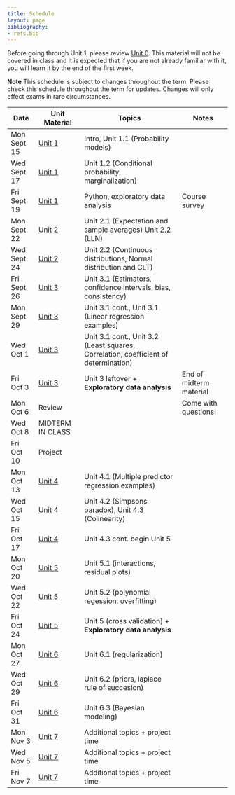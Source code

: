 ```yaml
---
title: Schedule
layout: page
bibliography:
- refs.bib
---
```


Before going through Unit 1, please review [Unit 0](../unit0/index.html). This material will not be covered in class and it is expected that if you are not already familiar with it, you will learn it by the end of the first week.

**Note** This schedule is subject to changes throughout the term. Please check this schedule throughout the term for updates. Changes will only effect exams in rare circumstances. 


| Date       | Unit Material       | Topics | Notes |
|------------|------------|--------|-------------|
| Mon Sept 15 | [Unit 1](../unit1/index.html) | Intro, Unit 1.1 (Probability models) |  |
| Wed Sept 17 | [Unit 1](../unit1/index.html) | Unit 1.2 (Conditional probability, marginalization) |  |
| Fri Sept 19 | [Unit 1](../unit1/index.html) | Python, exploratory data analysis  | Course survey |
| Mon Sept 22 | [Unit 2](../unit2/index.html) | Unit 2.1 (Expectation and sample averages)  Unit 2.2 (LLN) |  |
| Wed Sept 24 | [Unit 2](../unit2/index.html)  | Unit 2.2 (Continuous distributions, Normal distribution and CLT) |  |
| Fri Sept 26 | [Unit 3](../unit2/index.html) | Unit 3.1 (Estimators, confidence intervals, bias, consistency) |  |
| Mon Sept 29 | [Unit 3](../unit3/index.html) | Unit 3.1 cont., Unit 3.1 (Linear regression examples)   |  |
| Wed Oct 1   | [Unit 3](../unit3/index.html) | Unit 3.1 cont., Unit 3.2 (Least squares, Correlation, coefficient of determination) |  |
| Fri Oct 3   | [Unit 3](../unit3/index.html)| Unit 3 leftover + **Exploratory data analysis** | End of midterm material |
| Mon Oct 6   | Review | | Come with questions! |
| Wed Oct 8   | MIDTERM IN CLASS |  |  |
| Fri Oct 10  | Project |  |  |
| Mon Oct 13  | [Unit 4](../unit4/index.html) | Unit 4.1 (Multiple predictor regression examples) |  |
| Wed Oct 15  | [Unit 4](../unit4/index.html)| Unit 4.2 (Simpsons paradox), Unit 4.3 (Colinearity)  |  |
| Fri Oct 17  | [Unit 4](../unit4/index.html) | Unit 4.3 cont. begin Unit 5 |  |
| Mon Oct 20  | [Unit 5](../unit5/index.html) | Unit 5.1 (interactions, residual plots) |  |
| Wed Oct 22  | [Unit 5](../unit5/index.html) | Unit 5.2 (polynomial regession, overfitting) |  |
| Fri Oct 24  | [Unit 5](../unit5/index.html) | Unit 5 (cross validation)  + **Exploratory data analysis**  |  |
| Mon Oct 27  | [Unit 6](../unit6/index.html) | Unit 6.1 (regularization) |  |
| Wed Oct 29  | [Unit 6](../unit6/index.html) | Unit 6.2 (priors, laplace rule of succesion) |  |
| Fri Oct 31  | [Unit 6](../unit6/index.html) | Unit 6.3 (Bayesian modeling) |  |
| Mon Nov 3   | [Unit 7](../unit7/index.html) | Additional topics + project time |  |
| Wed Nov 5   | [Unit 7](../unit7/index.html) | Additional topics + project time |  |
| Fri Nov 7   | [Unit 7](../unit7/index.html) | Additional topics + project time |  |